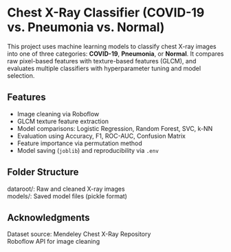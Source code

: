 # Chest X-Ray Classifier (COVID-19 vs. Pneumonia vs. Normal)

This project uses machine learning models to classify chest X-ray images into one of three categories: **COVID-19**, **Pneumonia**, or **Normal**. 
It compares raw pixel-based features with texture-based features (GLCM), and evaluates multiple classifiers with hyperparameter tuning and model selection.


## Features

- Image cleaning via Roboflow
- GLCM texture feature extraction
- Model comparisons: Logistic Regression, Random Forest, SVC, k-NN
- Evaluation using Accuracy, F1, ROC-AUC, Confusion Matrix
- Feature importance via permutation method
- Model saving (`joblib`) and reproducibility via `.env`

## Folder Structure
dataroot/: Raw and cleaned X-ray images <br /> models/: Saved model files (pickle format)

## Acknowledgments
Dataset source: Mendeley Chest X-Ray Repository <br /> Roboflow API for image cleaning
